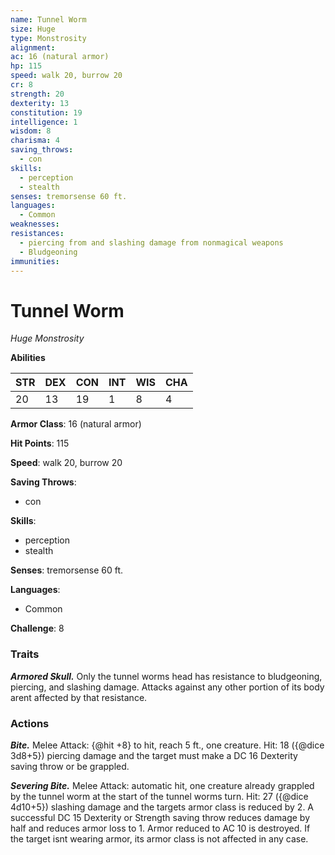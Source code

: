 ```yaml
---
name: Tunnel Worm
size: Huge
type: Monstrosity
alignment: 
ac: 16 (natural armor)
hp: 115
speed: walk 20, burrow 20
cr: 8
strength: 20
dexterity: 13
constitution: 19
intelligence: 1
wisdom: 8
charisma: 4
saving_throws:
  - con
skills:
  - perception
  - stealth
senses: tremorsense 60 ft.
languages:
  - Common
weaknesses:
resistances:
  - piercing from and slashing damage from nonmagical weapons
  - Bludgeoning
immunities:
---
```


# Tunnel Worm

*Huge Monstrosity*

**Abilities**

| STR | DEX | CON | INT | WIS | CHA |
| --- | --- | --- | --- | --- | --- |
| 20 | 13 | 19 | 1 | 8 | 4 |

**Armor Class**: 16 (natural armor)

**Hit Points**: 115

**Speed**: walk 20, burrow 20

**Saving Throws**:
  - con

**Skills**:
  - perception
  - stealth

**Senses**: tremorsense 60 ft.

**Languages**:
  - Common

**Challenge**: 8

### Traits
***Armored Skull.*** Only the tunnel worms head has resistance to bludgeoning, piercing, and slashing damage. Attacks against any other portion of its body arent affected by that resistance.

### Actions
***Bite.*** Melee Attack: {@hit +8} to hit, reach 5 ft., one creature. Hit: 18 ({@dice 3d8+5}) piercing damage and the target must make a DC 16 Dexterity saving throw or be grappled.

***Severing Bite.*** Melee Attack: automatic hit, one creature already grappled by the tunnel worm at the start of the tunnel worms turn. Hit: 27 ({@dice 4d10+5}) slashing damage and the targets armor class is reduced by 2. A successful DC 15 Dexterity or Strength saving throw reduces damage by half and reduces armor loss to 1. Armor reduced to AC 10 is destroyed. If the target isnt wearing armor, its armor class is not affected in any case.

